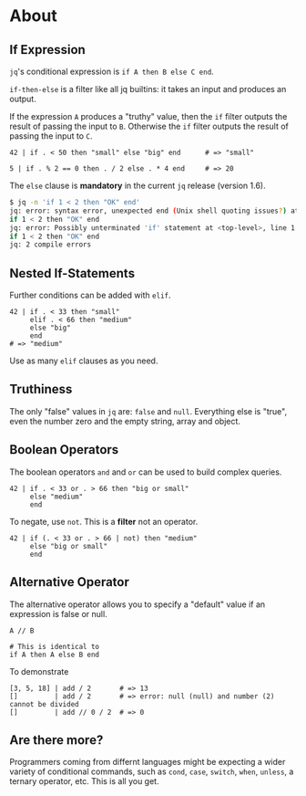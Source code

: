 # About

## If Expression

`jq`'s conditional expression is `if A then B else C end`.

`if-then-else` is a filter like all jq builtins: it takes an input and produces an output.

If the expression `A` produces a "truthy" value, then the `if` filter outputs the result of passing the input to `B`.
Otherwise the `if` filter outputs the result of passing the input to `C`.

```jq
42 | if . < 50 then "small" else "big" end      # => "small"
```
```jq
5 | if . % 2 == 0 then . / 2 else . * 4 end     # => 20
```

The `else` clause is **mandatory** in the current `jq` release (version 1.6).

```sh
$ jq -n 'if 1 < 2 then "OK" end'
jq: error: syntax error, unexpected end (Unix shell quoting issues?) at <top-level>, line 1:
if 1 < 2 then "OK" end
jq: error: Possibly unterminated 'if' statement at <top-level>, line 1:
if 1 < 2 then "OK" end
jq: 2 compile errors
```

## Nested If-Statements

Further conditions can be added with `elif`.

```jq
42 | if . < 33 then "small"
     elif . < 66 then "medium"
     else "big"
     end
# => "medium"
```

Use as many `elif` clauses as you need.

## Truthiness

The only "false" values in `jq` are: `false` and `null`.
Everything else is "true", even the number zero and the empty string, array and object.

## Boolean Operators

The boolean operators `and` and `or` can be used to build complex queries.

```jq
42 | if . < 33 or . > 66 then "big or small"
     else "medium"
     end
```

To negate, use `not`. This is a **filter** not an operator.

```jq
42 | if (. < 33 or . > 66 | not) then "medium"
     else "big or small"
     end
```

## Alternative Operator

The alternative operator allows you to specify a "default" value if an expression is false or null.

```jq
A // B

# This is identical to
if A then A else B end
```

To demonstrate

```jq
[3, 5, 18] | add / 2       # => 13
[]         | add / 2       # => error: null (null) and number (2) cannot be divided
[]         | add // 0 / 2  # => 0
```

## Are there more?

Programmers coming from differnt languages might be expecting a wider variety of conditional commands, such as `cond`, `case`, `switch`, `when`, `unless`, a ternary operator, etc.
This is all you get.


